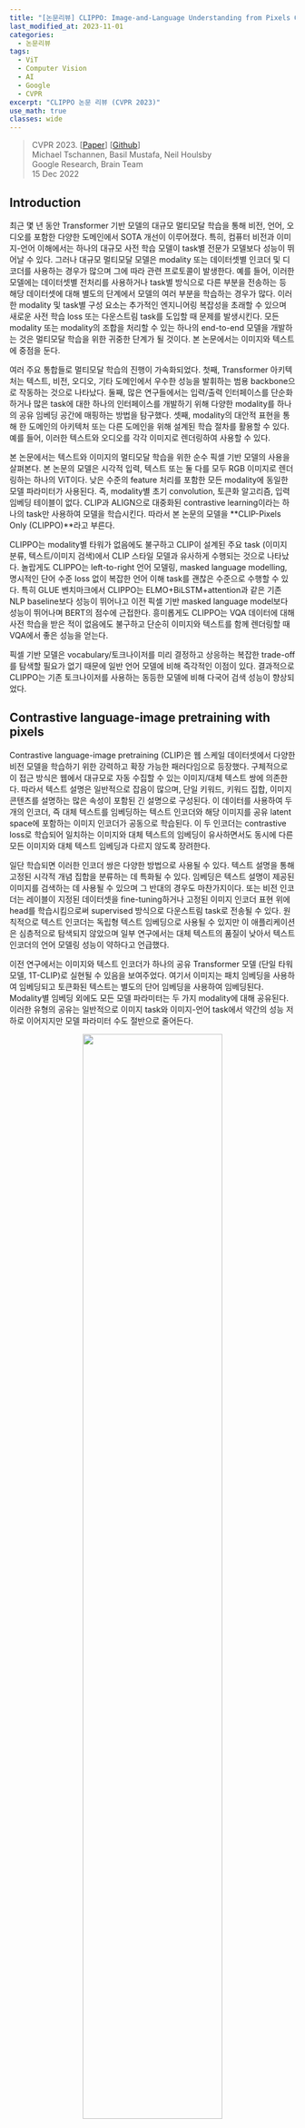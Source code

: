 ```yaml
---
title: "[논문리뷰] CLIPPO: Image-and-Language Understanding from Pixels Only"
last_modified_at: 2023-11-01
categories:
  - 논문리뷰
tags:
  - ViT
  - Computer Vision
  - AI
  - Google
  - CVPR
excerpt: "CLIPPO 논문 리뷰 (CVPR 2023)"
use_math: true
classes: wide
---
```


> CVPR 2023. [[Paper](https://arxiv.org/abs/2212.08045)] [[Github](https://github.com/google-research/big_vision)]  
> Michael Tschannen, Basil Mustafa, Neil Houlsby  
> Google Research, Brain Team  
> 15 Dec 2022  

## Introduction
최근 몇 년 동안 Transformer 기반 모델의 대규모 멀티모달 학습을 통해 비전, 언어, 오디오를 포함한 다양한 도메인에서 SOTA 개선이 이루어졌다. 특히, 컴퓨터 비전과 이미지-언어 이해에서는 하나의 대규모 사전 학습 모델이 task별 전문가 모델보다 성능이 뛰어날 수 있다. 그러나 대규모 멀티모달 모델은 modality 또는 데이터셋별 인코더 및 디코더를 사용하는 경우가 많으며 그에 따라 관련 프로토콜이 발생한다. 예를 들어, 이러한 모델에는 데이터셋별 전처리를 사용하거나 task별 방식으로 다른 부분을 전송하는 등 해당 데이터셋에 대해 별도의 단계에서 모델의 여러 부분을 학습하는 경우가 많다. 이러한 modality 및 task별 구성 요소는 추가적인 엔지니어링 복잡성을 초래할 수 있으며 새로운 사전 학습 loss 또는 다운스트림 task를 도입할 때 문제를 발생시킨다. 모든 modality 또는 modality의 조합을 처리할 수 있는 하나의 end-to-end 모델을 개발하는 것은 멀티모달 학습을 위한 귀중한 단계가 될 것이다. 본 논문에서는 이미지와 텍스트에 중점을 둔다.

여러 주요 통합들로 멀티모달 학습의 진행이 가속화되었다. 첫째, Transformer 아키텍처는 텍스트, 비전, 오디오, 기타 도메인에서 우수한 성능을 발휘하는 범용 backbone으로 작동하는 것으로 나타났다. 둘째, 많은 연구들에서는 입력/출력 인터페이스를 단순화하거나 많은 task에 대한 하나의 인터페이스를 개발하기 위해 다양한 modality를 하나의 공유 임베딩 공간에 매핑하는 방법을 탐구했다. 셋째, modality의 대안적 표현을 통해 한 도메인의 아키텍처 또는 다른 도메인을 위해 설계된 학습 절차를 활용할 수 있다. 예를 들어, 이러한 텍스트와 오디오를 각각 이미지로 렌더링하여 사용할 수 있다. 

본 논문에서는 텍스트와 이미지의 멀티모달 학습을 위한 순수 픽셀 기반 모델의 사용을 살펴본다. 본 논문의 모델은 시각적 입력, 텍스트 또는 둘 다를 모두 RGB 이미지로 렌더링하는 하나의 ViT이다. 낮은 수준의 feature 처리를 포함한 모든 modality에 동일한 모델 파라미터가 사용된다. 즉, modality별 초기 convolution, 토큰화 알고리즘, 입력 임베딩 테이블이 없다. CLIP과 ALIGN으로 대중화된 contrastive learning이라는 하나의 task만 사용하여 모델을 학습시킨다. 따라서 본 논문의 모델을 **CLIP-Pixels Only (CLIPPO)**라고 부른다.

CLIPPO는 modality별 타워가 없음에도 불구하고 CLIP이 설계된 주요 task (이미지 분류, 텍스트/이미지 검색)에서 CLIP 스타일 모델과 유사하게 수행되는 것으로 나타났다. 놀랍게도 CLIPPO는 left-to-right 언어 모델링, masked language modelling, 명시적인 단어 수준 loss 없이 복잡한 언어 이해 task를 괜찮은 수준으로 수행할 수 있다. 특히 GLUE 벤치마크에서 CLIPPO는 ELMO+BiLSTM+attention과 같은 기존 NLP baseline보다 성능이 뛰어나고 이전 픽셀 기반 masked language model보다 성능이 뛰어나며 BERT의 점수에 근접한다. 흥미롭게도 CLIPPO는 VQA 데이터에 대해 사전 학습을 받은 적이 없음에도 불구하고 단순히 이미지와 텍스트를 함께 렌더링할 때 VQA에서 좋은 성능을 얻는다.

픽셀 기반 모델은 vocabulary/토크나이저를 미리 결정하고 상응하는 복잡한 trade-off를 탐색할 필요가 없기 때문에 일반 언어 모델에 비해 즉각적인 이점이 있다. 결과적으로 CLIPPO는 기존 토크나이저를 사용하는 동등한 모델에 비해 다국어 검색 성능이 향상되었다. 

## Contrastive language-image pretraining with pixels
Contrastive language-image pretraining (CLIP)은 웹 스케일 데이터셋에서 다양한 비전 모델을 학습하기 위한 강력하고 확장 가능한 패러다임으로 등장했다. 구체적으로 이 접근 방식은 웹에서 대규모로 자동 수집할 수 있는 이미지/대체 텍스트 쌍에 의존한다. 따라서 텍스트 설명은 일반적으로 잡음이 많으며, 단일 키워드, 키워드 집합, 이미지 콘텐츠를 설명하는 많은 속성이 포함된 긴 설명으로 구성된다. 이 데이터를 사용하여 두 개의 인코더, 즉 대체 텍스트를 임베딩하는 텍스트 인코더와 해당 이미지를 공유 latent space에 포함하는 이미지 인코더가 공동으로 학습된다. 이 두 인코더는 contrastive loss로 학습되어 일치하는 이미지와 대체 텍스트의 임베딩이 유사하면서도 동시에 다른 모든 이미지와 대체 텍스트 임베딩과 다르지 않도록 장려한다.

일단 학습되면 이러한 인코더 쌍은 다양한 방법으로 사용될 수 있다. 텍스트 설명을 통해 고정된 시각적 개념 집합을 분류하는 데 특화될 수 있다. 임베딩은 텍스트 설명이 제공된 이미지를 검색하는 데 사용될 수 있으며 그 반대의 경우도 마찬가지이다. 또는 비전 인코더는 레이블이 지정된 데이터셋을 fine-tuning하거나 고정된 이미지 인코더 표현 위에 head를 학습시킴으로써 supervised 방식으로 다운스트림 task로 전송될 수 있다. 원칙적으로 텍스트 인코더는 독립형 텍스트 임베딩으로 사용될 수 있지만 이 애플리케이션은 심층적으로 탐색되지 않았으며 일부 연구에서는 대체 텍스트의 품질이 낮아서 텍스트 인코더의 언어 모델링 성능이 약하다고 언급했다. 

이전 연구에서는 이미지와 텍스트 인코더가 하나의 공유 Transformer 모델 (단일 타워 모델, 1T-CLIP)로 실현될 수 있음을 보여주었다. 여기서 이미지는 패치 임베딩을 사용하여 임베딩되고 토큰화된 텍스트는 별도의 단어 임베딩을 사용하여 임베딩된다. Modality별 임베딩 외에도 모든 모델 파라미터는 두 가지 modality에 대해 공유된다. 이러한 유형의 공유는 일반적으로 이미지 task와 이미지-언어 task에서 약간의 성능 저하로 이어지지만 모델 파라미터 수도 절반으로 줄어든다. 

<center><img src='{{"/assets/img/clippo/clippo-fig1.webp" | relative_url}}' width="70%"></center>
<br>
CLIPPO는 이 아이디어를 한 단계 더 발전시킨다. 텍스트 입력은 빈 이미지에 렌더링되고 이후 초기 패치 삽입을 포함하여 완전히 이미지로 처리된다 (위 그림 참조). 이 하나의 ViT를 대조적으로 학습함으로써 비전의 단일 인터페이스를 통해 이미지와 텍스트를 모두 이해할 수 있고 이미지, 이미지-언어, 언어 이해 task를 해결하는 데 사용할 수 있는 단일 표현을 제공하는 하나의 ViT 모델을 얻는다. 

멀티모달 다양성과 함께 CLIPPO는 텍스트 처리, 즉 적절한 토크나이저와 vocabulary 개발과 관련된 일반적인 장애물을 완화한다. 이는 텍스트 인코더가 수십 개의 언어를 처리해야 하는 대규모 다국어 설정에서 특히 흥미롭다.

이미지/대체 텍스트 쌍에 대해 학습된 CLIPPO는 일반적인 이미지 및 이미지 언어 벤치마크에서 1T-CLIP 성능과 비슷한 성능을 발휘하며 GLUE 벤치마크에서 강력한 baseline 언어 모델과 경쟁적이다. 그러나 문법적인 문장이 아닌 대체 텍스트의 품질이 낮기 때문에 대체 텍스트에서만 언어 이해를 학습하는 것은 근본적으로 제한된다. 따라서 언어 기반 contrastive learning을 통해 사전 학습을 강화한다. 구체적으로, 텍스트 코퍼스에서 샘플링된 연속 문장의 positive 쌍을 사용하며, 렌더링된 텍스트/텍스트 쌍으로 이미지/대체 텍스트 배치를 보완한다. 

## Experiments
- 데이터셋
  - 이미지/대체 텍스트: WebLI
  - 텍스트/텍스트: Colossal Clean Crawled Corpus
- 구현 디테일
  - 기본 아키텍처: ViT-B/16
  - 표현의 차원: 768
  - batch size: 10,240
  - 학습 iteration 수: 25만
    - 일정 비율의 텍스트/텍스트 데이터로 공동 학습된 모델의 경우, 이미지/대체 텍스트 쌍의 수가 텍스트/텍스트 데이터가 없는 모델의 iteration 수와 일치하도록 iteration 수를 조정 (ex. 50%의 데이터가 텍스트/텍스트 쌍인 경우 iteration 수를 25만에서 50만으로 증가시킴)
  - contrastive loss는 전체 배치에 대하여 계산됨
  - optimizer: Adafactor
  - learning rate: $10^{-3}$
  - weight decay: $10^{-4}$
  - 텍스트 렌더링 폰트: GNU Unifont

### 1. Vision and vision-language understanding
#### Image classification and retrieval
다음은 비전 및 비전-언어 결과이다. 

<center><img src='{{"/assets/img/clippo/clippo-table1.webp" | relative_url}}' width="85%"></center>
<br>
사용된 평가 지표는 다음과 같다.

- I1k 10s: ImageNet-1k 10-shot linear transfer 정확도
- I1k 0s: ImageNet-1k zero-shot transfer 정확도
- C I$\rightarrow$T: MS-COCO image-to-text 검색 recall@1
- C T$\rightarrow$I: MS-COCO text-to-image 검색 recall@1
- F I$\rightarrow$T: Flickr30k image-to-text 검색 recall@1
- F T$\rightarrow$I: Flickr30k text-to-image 검색 recall@1

#### VQA
다음은 VQAv2 test-dev에 대한 결과이다. 

<center><img src='{{"/assets/img/clippo/clippo-fig2.webp" | relative_url}}' width="65%"></center>

### 2. Multilingual vision-language understanding
다음은 Crossmodal3600에서 다국어 이미지/텍스트 검색에 대하여 WebLI에서 학습된 CLIPPO (검은 점선)와 다국어 대체 텍스트를 여러 SentencePiece 토크나이저가 있는 1T-CLIP과 비교한 결과이다. 

<center><img src='{{"/assets/img/clippo/clippo-fig4.webp" | relative_url}}' width="80%"></center>

#### Tokenization efficiency
다음은 주어진 방법으로 생성된 시퀀스 길이 측면에서 토큰화 효율성을 분석한 결과이다. 

<center><img src='{{"/assets/img/clippo/clippo-fig3.webp" | relative_url}}' width="35%"></center>
<br>
CLIPPO는 대체 토크나이저를 사용하는 1T-CLIP에 비해 대부분의 언어에 대해 더 작은 시퀀스를 생성한다. 

### 3. Language understanding
다음은 GLUE 벤치마크 (dev set)에서의 결과이다. QQP와 MRPC

<center><img src='{{"/assets/img/clippo/clippo-table2.webp" | relative_url}}' width="100%"></center>

### 4. Ablations and analysis
#### Impact of weight sharing across modalities
다음은 이미지와 렌더링된 텍스트 입력에 대하여 별도의 임베딩 및/또는 head를 사용한 다양한 모델을 학습한 후 비교한 표이다. 

<center><img src='{{"/assets/img/clippo/clippo-table9.webp" | relative_url}}' width="100%"></center>

#### Impact of the text location
다음은 VQAv2 test-dev에서 텍스트 위치에 대한 영향을 비교한 표이다. 

<center><img src='{{"/assets/img/clippo/clippo-table10.webp" | relative_url}}' width="47%"></center>

#### Typographic attacks
다음은 [실제 typographic attack 데이터셋](https://arxiv.org/abs/2206.07835)에서 모델을 테스트한 결과이다. 데이터셋은 20개 객체로 생성되었다. 각 객체에는 공격이 전혀 없는 객체의 그림과 객체 위에 포스트잇이 붙어 있는 버전이 19개 있다. 포스트잇에는 객체와 관련이 없는 잘못된 레이블이 적혀 있다. 공격에 취약한 모델은 객체를 이러한 혼란스러운 레이블 중 하나로 분류한다. 

<center><img src='{{"/assets/img/clippo/clippo-table11a.webp" | relative_url}}' width="30%"></center>
<br>
다음은 ImageNet에서 각 이미지에 대해 Unifont 렌더러를 사용하여 무작위로 선택된 잘못된 레이블을 삽입한 후 zero-shot 분류 정확도를 평가한 결과이다. 이 레이블을 읽는 모델은 ImageNet 정확도가 크게 떨어지므로 공격에 더 취약해진다.

<center><img src='{{"/assets/img/clippo/clippo-table11b.webp" | relative_url}}' width="55%"></center>

#### Modality gap
다음은 25% C4 데이터로 선택적으로 학습된 CLIP*과 CLIPPO에 대한 modality 격차를 시각화한 것이다. 

<center><img src='{{"/assets/img/clippo/clippo-fig5.webp" | relative_url}}' width="75%"></center>

#### Text/text co-training objectives
다음은 텍스트 쌍 기반 공동 학습에 대한 ablation 결과이다. 

- WMT19: 병렬 번역 문장에 대하여 학습
- WMT19 BT: 병렬 역번역 문장에 대하여 학습되면
- C4 NSP: C4에서 샘플링된 문장에 대한 다음 문장 예측

<center><img src='{{"/assets/img/clippo/clippo-table3.webp" | relative_url}}' width="43%"></center>

## Limitations
1. **공동 학습**: GLUE에서 PIXEL, BERT와 경쟁할 수 있는 언어 이해 성능을 달성하기 위해서는 텍스트 쌍을 이용한 공동 학습이 필요하다. 배치에 25%의 C4 데이터를 추가하면 고려된 모든 task에서 좋은 균형을 이루는 것처럼 보이지만 zero-shot 이미지 분류와 이미지/텍스트 검색에서는 무시할 수 없을 정도로 성능이 감소한다. 이 하락은 C4의 비율이 증가함에 따라 더욱 심각해진다. 
2. **다양한 렌더링 텍스트**: CLIPPO는 현재 깔끔하게 렌더링된 텍스트를 입력으로 사용하며 추가 조정 없이 문서 또는 웹 페이지의 텍스트를 처리하는 능력이 제한된다. 문서 및 웹 사이트의 배포를 모방하는 noisy한 렌더링 텍스트로 CLIPPO를 학습하면 이미지/대체 텍스트 쌍의 상관 관계가 낮아지고 학습 신호가 약해지기 때문에 고려된 task 전체에서 성능이 저하될 가능성이 높다. 
3. **생성형 모델링**: CLIP, BERT, PIXEL 및 기타 여러 모델과 마찬가지로 CLIPPO는 인코더만 있는 디자인을 사용하므로 텍스트 출력을 생성하는 능력이 부족하다. 인코더만 있는 모델에 생성 능력을 장착하는 일반적인 접근 방식은 사전 학습된 언어 모델과 결합하는 것이다. 이 접근 방식은 자연스럽게 CLIPPO과 PIXEL에도 적용되지만 특정 시나리오 (ex. 다국어)에서는 시각적 텍스트의 장점이 무산된다. 
4. **다국어 학습**: 검색 성능을 세밀하게 조정하고 균형을 맞추려면 데이터 균형 조정이나 다국어 텍스트 데이터와의 공동 학습 등의 추가 단계가 필요하다. 또한 PIXEL과 유사하게 CLIPPO는 시각적 표현과 관련하여 특정 임시 디자인 선택에 의존한다. 이 접근 방식은 평균적으로 괜찮은 성능을 제공하지만 어떤 종류의 원치 않는 영향이 발생하고 이를 어떻게 완화할 수 있는지는 확실하지 않다.